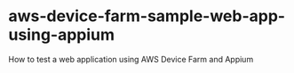 # aws-device-farm-sample-web-app-using-appium
How to test a web application using AWS Device Farm and Appium
